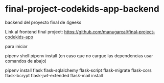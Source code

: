 # final-project-codekids-app-backend
backend del proyecto final de 4geeks

Link al frontend final project: https://github.com/manugarcal/final-project-codekids-app

para iniciar 

pipenv shell
pipenv install (en caso que no cargue las dependencias usar comandos de abajo)

pipenv install flask flask-sqlalchemy flask-script flask-migrate flask-cors flask-bcrypt flask-jwt-extended flask-mail
install
